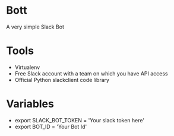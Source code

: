 # Bott
A very simple Slack Bot

# Tools
* Virtualenv
* Free Slack account with a team on which you have API access
* Official Python slackclient code library

# Variables 
* export SLACK_BOT_TOKEN = 'Your slack token here'
* export BOT_ID = 'Your Bot Id'
